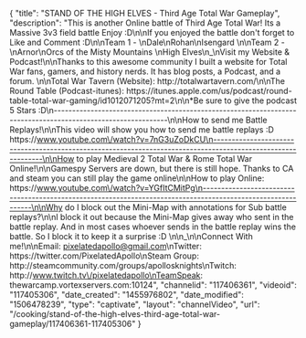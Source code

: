 {
    "title": "STAND OF THE HIGH ELVES - Third Age Total War Gameplay",
    "description": "This is another Online battle of Third Age Total War!  Its a Massive 3v3 field battle Enjoy :D\n\nIf you enjoyed the battle don't forget to Like and Comment :D\n\nTeam 1 - \nDale\nRohan\nIsengard \n\nTeam 2 - \nArnor\nOrcs of the Misty Mountains \nHigh Elves\n_\nVisit my Website & Podcast!\n\nThanks to this awesome community I built a website for Total War fans, gamers, and history nerds.  It has blog posts, a Podcast, and a forum.  \n\nTotal War Tavern (Website): http:\/\/totalwartavern.com\/\n\nThe Round Table (Podcast-itunes): https:\/\/itunes.apple.com\/us\/podcast\/round-table-total-war-gaming\/id1012071205?mt=2\n\n*Be sure to give the podcast 5 Stars :D\n-------------------------------------------------------------------------------------------------------------\n\nHow to send me Battle Replays!\n\nThis video will show you how to send me battle replays :D https:\/\/www.youtube.com\/watch?v=7nG3uZoDkCU\n-------------------------------------------------------------------------------------------------------------\n\nHow to play Medieval 2 Total War & Rome Total War Online!\n\nGamespy Servers are down, but there is still hope.  Thanks to CA and steam you can still play the game online\n\nHow to play Online: https:\/\/www.youtube.com\/watch?v=YGfItCMitPg\n-------------------------------------------------------------------------------------------------------------\n\nWhy do I block out the Mini-Map with annotations for Sub battle replays?\n\nI block it out because the Mini-Map gives away who sent in the battle replay.  And in most cases whoever sends in the battle replay wins the battle.  So I block it to keep it a surprise :D  \n\n_\n\nConnect With me!\n\nEmail: pixelatedapollo@gmail.com\nTwitter: https:\/\/twitter.com\/PixelatedApollo\nSteam Group:  http:\/\/steamcommunity.com\/groups\/apollosknights\nTwitch: http:\/\/www.twitch.tv\/pixelatedapollo\nTeamSpeak: thewarcamp.vortexservers.com:10124",
    "channelid": "117406361",
    "videoid": "117405306",
    "date_created": "1455976802",
    "date_modified": "1506478239",
    "type": "captivate",
    "layout": "channelVideo",
    "url": "\/cooking\/stand-of-the-high-elves-third-age-total-war-gameplay\/117406361-117405306"
}